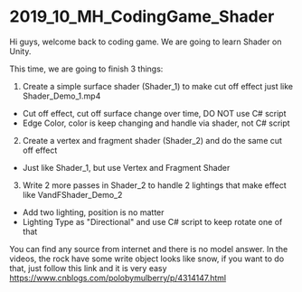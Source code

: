 # 2019_10_MH_CodingGame_Shader

Hi guys, welcome back to coding game.
We are going to learn Shader on Unity.

This time, we are going to finish 3 things:
1. Create a simple surface shader (Shader_1) to make cut off effect just like Shader_Demo_1.mp4
- Cut off effect, cut off surface change over time, DO NOT use C# script
- Edge Color, color is keep changing and handle via shader, not C# script

2. Create a vertex and fragment shader (Shader_2) and do the same cut off effect 
- Just like Shader_1, but use Vertex and Fragment Shader

3. Write 2 more passes in Shader_2 to handle 2 lightings that make effect like VandFShader_Demo_2
- Add two lighting, position is no matter
- Lighting Type as "Directional" and use C# script to keep rotate one of that

You can find any source from internet and there is no model answer.
In the videos, the rock have some write object looks like snow, if you want to do that, just follow this link and it is very easy
https://www.cnblogs.com/polobymulberry/p/4314147.html
